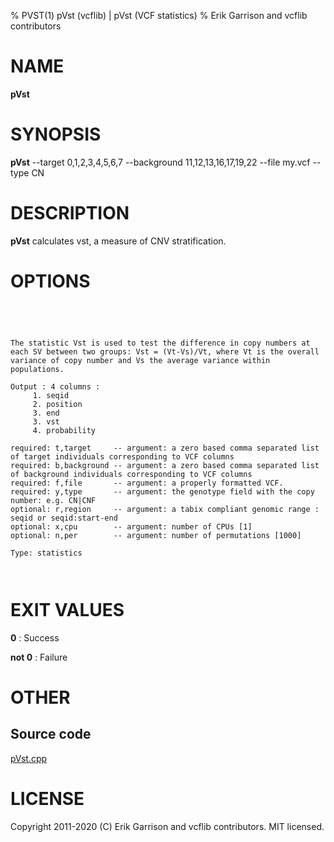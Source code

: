 % PVST(1) pVst (vcflib) | pVst (VCF statistics)
% Erik Garrison and vcflib contributors

# NAME

**pVst**

# SYNOPSIS

**pVst** --target 0,1,2,3,4,5,6,7 --background 11,12,13,16,17,19,22 --file my.vcf --type CN

# DESCRIPTION

**pVst** calculates vst, a measure of CNV stratification.



# OPTIONS

```




The statistic Vst is used to test the difference in copy numbers at
each SV between two groups: Vst = (Vt-Vs)/Vt, where Vt is the overall
variance of copy number and Vs the average variance within
populations.

Output : 4 columns :     
     1. seqid            
     2. position         
     3. end              
     3. vst              
     4. probability      

required: t,target     -- argument: a zero based comma separated list of target individuals corresponding to VCF columns       
required: b,background -- argument: a zero based comma separated list of background individuals corresponding to VCF columns   
required: f,file       -- argument: a properly formatted VCF.                                                                  
required: y,type       -- argument: the genotype field with the copy number: e.g. CN|CNF                           
optional: r,region     -- argument: a tabix compliant genomic range : seqid or seqid:start-end                                 
optional: x,cpu        -- argument: number of CPUs [1] 
optional: n,per        -- argument: number of permutations [1000] 

Type: statistics



```





# EXIT VALUES

**0**
: Success

**not 0**
: Failure

# OTHER

## Source code

[pVst.cpp](https://github.com/vcflib/vcflib/blob/master/src/pVst.cpp)

# LICENSE

Copyright 2011-2020 (C) Erik Garrison and vcflib contributors. MIT licensed.

<!--
  Created with ./scripts/bin2md.rb scripts/bin2md-template.erb
-->
